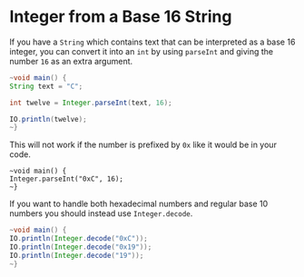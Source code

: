 # Integer from a Base 16 String

If you have a `String` which contains text that can be interpreted as a base 16 integer, you can convert it into an `int` by using `parseInt` and giving the
number `16` as an extra argument.

```java
~void main() {
String text = "C";

int twelve = Integer.parseInt(text, 16);

IO.println(twelve);
~}
```

This will not work if the number is prefixed by `0x` like it would be in your code.

```java,panics
~void main() {
Integer.parseInt("0xC", 16);
~}
```

If you want to handle both hexadecimal numbers and regular base 10 numbers you should instead use `Integer.decode`.

```java
~void main() {
IO.println(Integer.decode("0xC"));
IO.println(Integer.decode("0x19"));
IO.println(Integer.decode("19"));
~}
```